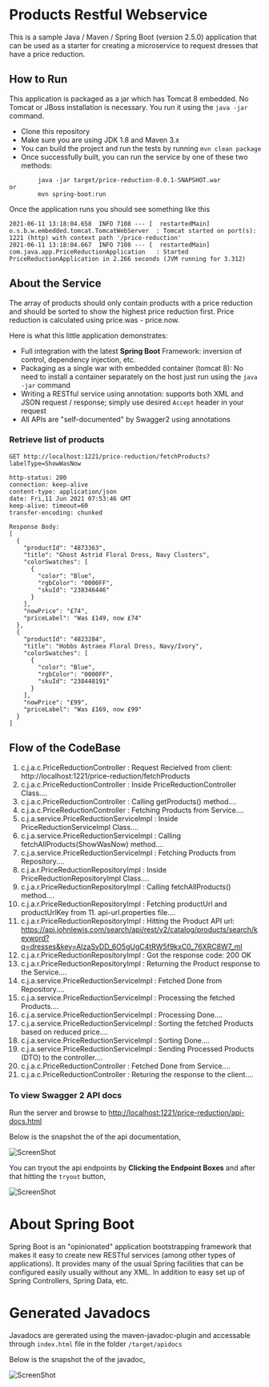 # Products Restful Webservice

This is a sample Java / Maven / Spring Boot (version 2.5.0) application that can be used as a starter for creating a microservice to request dresses that have a price reduction.

## How to Run 

This application is packaged as a jar which has Tomcat 8 embedded. No Tomcat or JBoss installation is necessary. You run it using the ```java -jar``` command.

* Clone this repository 
* Make sure you are using JDK 1.8 and Maven 3.x
* You can build the project and run the tests by running ```mvn clean package```
* Once successfully built, you can run the service by one of these two methods:
```
        java -jar target/price-reduction-0.0.1-SNAPSHOT.war
or
        mvn spring-boot:run
```

Once the application runs you should see something like this

```
2021-06-11 13:18:04.658  INFO 7108 --- [  restartedMain] o.s.b.w.embedded.tomcat.TomcatWebServer  : Tomcat started on port(s): 1221 (http) with context path '/price-reduction'
2021-06-11 13:18:04.667  INFO 7108 --- [  restartedMain] com.java.app.PriceReductionApplication   : Started PriceReductionApplication in 2.266 seconds (JVM running for 3.312)
```

## About the Service

The array of products should only contain products with a price reduction and should be sorted to show the highest price reduction first. Price reduction is calculated using price.was - price.now.
 
Here is what this little application demonstrates: 

* Full integration with the latest **Spring Boot** Framework: inversion of control, dependency injection, etc.
* Packaging as a single war with embedded container (tomcat 8): No need to install a container separately on the host just run using the ``java -jar`` command
* Writing a RESTful service using annotation: supports both XML and JSON request / response; simply use desired ``Accept`` header in your request
* All APIs are "self-documented" by Swagger2 using annotations 

### Retrieve list of products

```
GET http://localhost:1221/price-reduction/fetchProducts?labelType=ShowWasNow

http-status: 200
connection: keep-alive 
content-type: application/json 
date: Fri,11 Jun 2021 07:53:46 GMT 
keep-alive: timeout=60 
transfer-encoding: chunked 

Response Body: 
[
  {
    "productId": "4873363",
    "title": "Ghost Astrid Floral Dress, Navy Clusters",
    "colorSwatches": [
      {
        "color": "Blue",
        "rgbColor": "0000FF",
        "skuId": "238346446"
      }
    ],
    "nowPrice": "£74",
    "priceLabel": "Was £149, now £74"
  },
  {
    "productId": "4823284",
    "title": "Hobbs Astraea Floral Dress, Navy/Ivory",
    "colorSwatches": [
      {
        "color": "Blue",
        "rgbColor": "0000FF",
        "skuId": "238448191"
      }
    ],
    "nowPrice": "£99",
    "priceLabel": "Was £169, now £99"
  }
]
```

## Flow of the CodeBase

1. c.j.a.c.PriceReductionController         : Request Recielved from client: http://localhost:1221/price-reduction/fetchProducts
2. c.j.a.c.PriceReductionController         : Inside PriceReductionController Class....
3. c.j.a.c.PriceReductionController         : Calling getProducts() method....
4. c.j.a.c.PriceReductionController         : Fetching Products from Service....
5. c.j.a.service.PriceReductionServiceImpl  : Inside PriceReductionServiceImpl Class....
6. c.j.a.service.PriceReductionServiceImpl  : Calling fetchAllProducts(ShowWasNow) method....
7. c.j.a.service.PriceReductionServiceImpl  : Fetching Products from Repository....
8. c.j.a.r.PriceReductionRepositoryImpl     : Inside PriceReductionRepositoryImpl Class....
9. c.j.a.r.PriceReductionRepositoryImpl     : Calling fetchAllProducts() method....
10. c.j.a.r.PriceReductionRepositoryImpl     : Fetching productUrl and productUrlKey from 11. api-url.properties file....
12. c.j.a.r.PriceReductionRepositoryImpl     : Hitting the Product API url: https://api.johnlewis.com/search/api/rest/v2/catalog/products/search/keyword?q=dresses&key=AIzaSyDD_6O5gUgC4tRW5f9kxC0_76XRC8W7_mI
13. c.j.a.r.PriceReductionRepositoryImpl     : Got the response code: 200 OK
14. c.j.a.r.PriceReductionRepositoryImpl     : Returning the Product response to the Service....
15. c.j.a.service.PriceReductionServiceImpl  : Fetched Done from Repository....
16. c.j.a.service.PriceReductionServiceImpl  : Processing the fetched Products....
17. c.j.a.service.PriceReductionServiceImpl  : Processing Done....
18. c.j.a.service.PriceReductionServiceImpl  : Sorting the fetched Products based on reduced price....
19. c.j.a.service.PriceReductionServiceImpl  : Sorting Done....
20. c.j.a.service.PriceReductionServiceImpl  : Sending Processed Products (DTO) to the controller....
21. c.j.a.c.PriceReductionController         : Fetched Done from Service....
22. c.j.a.c.PriceReductionController         : Returing the response to the client....

### To view Swagger 2 API docs

Run the server and browse to [http://localhost:1221/price-reduction/api-docs.html](localhost:1221/price-reduction/api-docs.html)

Below is the snapshot the of the api documentation,

![ScreenShot](https://github.com/sajid1894/Aryan-Work/blob/main/price-reduction/images/image1.JPG)

You can tryout the api endpoints by **Clicking the Endpoint Boxes** and after that hitting the `tryout` button,

![ScreenShot](https://github.com/sajid1894/Aryan-Work/blob/main/price-reduction/images/image2.JPG)

# About Spring Boot

Spring Boot is an "opinionated" application bootstrapping framework that makes it easy to create new RESTful services (among other types of applications). It provides many of the usual Spring facilities that can be configured easily usually without any XML. In addition to easy set up of Spring Controllers, Spring Data, etc.

# Generated Javadocs

Javadocs are gererated using the maven-javadoc-plugin and accessable through `index.html` file in the folder `/target/apidocs`

Below is the snapshot the of the javadoc,

![ScreenShot](https://github.com/sajid1894/Aryan-Work/blob/main/price-reduction/images/image3.JPG)
